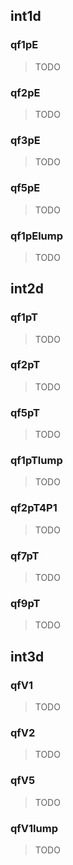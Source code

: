 ## int1d

### qf1pE

>TODO

### qf2pE

>TODO

### qf3pE

>TODO

### qf5pE

>TODO

### qf1pElump

>TODO

## int2d

### qf1pT

>TODO

### qf2pT

>TODO

### qf5pT

>TODO

### qf1pTlump

>TODO

### qf2pT4P1

>TODO

### qf7pT

>TODO

### qf9pT

>TODO

## int3d

### qfV1

>TODO

### qfV2

>TODO

### qfV5

>TODO

### qfV1lump

>TODO




